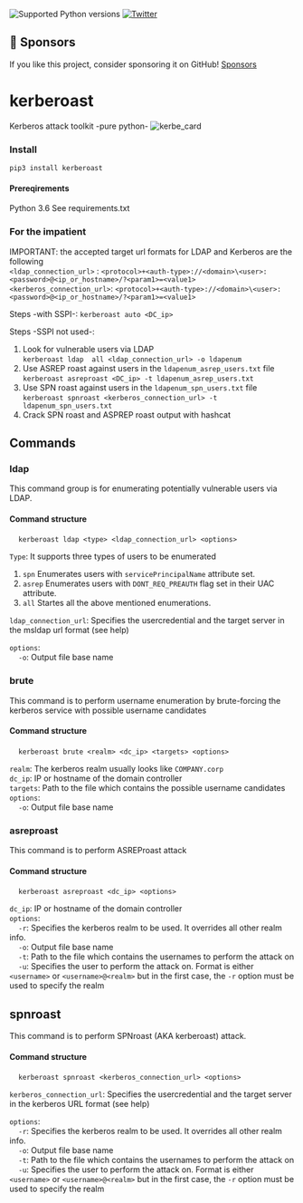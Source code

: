 ![Supported Python versions](https://img.shields.io/badge/python-3.7+-blue.svg) [![Twitter](https://img.shields.io/twitter/follow/skelsec?label=skelsec&style=social)](https://twitter.com/intent/follow?screen_name=skelsec)

## :triangular_flag_on_post: Sponsors

If you like this project, consider sponsoring it on GitHub! [Sponsors](https://github.com/sponsors/skelsec/)

# kerberoast
Kerberos attack toolkit -pure python-
![kerbe_card](https://user-images.githubusercontent.com/19204702/84308376-43e48700-ab13-11ea-94f2-27d2badb8540.jpg)

### Install
```pip3 install kerberoast```   

#### Prereqirements
Python 3.6
See requirements.txt


### For the impatient
IMPORTANT: the accepted target url formats for LDAP and Kerberos are the following  
```<ldap_connection_url>``` : ```<protocol>+<auth-type>://<domain>\<user>:<password>@<ip_or_hostname>/?<param1>=<value1>```  
```<kerberos_connection_url>```: ```<protocol>+<auth-type>://<domain>\<user>:<password>@<ip_or_hostname>/?<param1>=<value1>```  

Steps -with SSPI-:
```kerberoast auto <DC_ip>```  

Steps -SSPI not used-:  
1. Look for vulnerable users via LDAP  
```kerberoast ldap  all <ldap_connection_url> -o ldapenum```
2. Use ASREP roast against users in the ```ldapenum_asrep_users.txt``` file  
```kerberoast asreproast <DC_ip> -t ldapenum_asrep_users.txt```
3. Use SPN roast against users in the ```ldapenum_spn_users.txt``` file  
```kerberoast spnroast <kerberos_connection_url> -t ldapenum_spn_users.txt```
4. Crack SPN roast and ASPREP roast output with hashcat   

## Commands
### ldap
This command group is for enumerating potentially vulnerable users via LDAP.  
#### Command structure  
&nbsp;&nbsp;&nbsp;&nbsp;```kerberoast ldap <type> <ldap_connection_url> <options>```  
  
```Type```: It supports three types of users to be enumerated  
1. ```spn``` Enumerates users with ```servicePrincipalName``` attribute set.  
2. ```asrep``` Enumerates users with ```DONT_REQ_PREAUTH``` flag set in their UAC attribute.
3. ```all``` Startes all the above mentioned enumerations.

```ldap_connection_url```:  Specifies the usercredential and the target server in the msldap url format (see help)  
  
```options```:  
&nbsp;&nbsp;&nbsp;&nbsp;```-o```: Output file base name  

### brute
This command is to perform username enumeration by brute-forcing the kerberos service with possible username candidates  
#### Command structure  
&nbsp;&nbsp;&nbsp;&nbsp;```kerberoast brute <realm> <dc_ip> <targets> <options>```  
  
```realm```: The kerberos realm usually looks like ```COMPANY.corp```  
```dc_ip```: IP or hostname of the domain controller  
```targets```: Path to the file which contains the possible username candidates  
```options```:   
&nbsp;&nbsp;&nbsp;&nbsp;```-o```: Output file base name 

### asreproast
This command is to perform ASREProast attack
#### Command structure  
&nbsp;&nbsp;&nbsp;&nbsp;```kerberoast asreproast <dc_ip> <options>```  
  
```dc_ip```: IP or hostname of the domain controller  
```options```:  
&nbsp;&nbsp;&nbsp;&nbsp;```-r```: Specifies the kerberos realm to be used. It overrides all other realm info.  
&nbsp;&nbsp;&nbsp;&nbsp;```-o```: Output file base name  
&nbsp;&nbsp;&nbsp;&nbsp;```-t```: Path to the file which contains the usernames to perform the attack on   
&nbsp;&nbsp;&nbsp;&nbsp;```-u```: Specifies the user to perform the attack on. Format is either ```<username>``` or ```<username>@<realm>``` but in the first case, the ```-r``` option must be used to specify the realm  
  
## spnroast
This command is to perform SPNroast (AKA kerberoast) attack.  
#### Command structure  
&nbsp;&nbsp;&nbsp;&nbsp;```kerberoast spnroast <kerberos_connection_url> <options>```  
  
```kerberos_connection_url```: Specifies the usercredential and the target server in the kerberos URL format (see help) 

```options```:  
&nbsp;&nbsp;&nbsp;&nbsp;```-r```: Specifies the kerberos realm to be used. It overrides all other realm info.  
&nbsp;&nbsp;&nbsp;&nbsp;```-o```: Output file base name  
&nbsp;&nbsp;&nbsp;&nbsp;```-t```: Path to the file which contains the usernames to perform the attack on   
&nbsp;&nbsp;&nbsp;&nbsp;```-u```: Specifies the user to perform the attack on. Format is either ```<username>``` or ```<username>@<realm>``` but in the first case, the ```-r``` option must be used to specify the realm  
